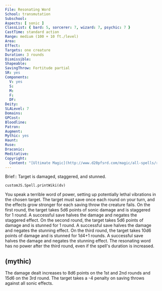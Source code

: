 ```yaml
---
File: Resonating Word
School: transmutation
Subschool: 
Aspects: [ sonic ]
ClassList: { bard: 5, sorcerer: 7, wizard: 7, psychic: 7 }
CastTime: standard action
Range: medium (100 + 10 ft./level)
Area: 
Effect: 
Targets: one creature
Duration: 3 rounds
Dismissible: 
Shapeable: 
SavingThrow: Fortitude partial
SR: yes
Components:
  V: yes
  S: 
  M: 
  F: 
  DF: 
Deity: 
SLALevel: 7
Domains: 
GPCost: 
Bloodline: 
Patron: 
Augment: 
Mythic: yes
Haunt: 
Ruse: 
Draconic: 
Meditative: 
Copyright:
  Content: "[Ultimate Magic](http://www.d20pfsrd.com/magic/all-spells/r/resonating-word)"
---
```

Brief:: Target is damaged, staggered, and stunned.

```dataviewjs
customJS.Spell.printWiki(dv)
```

You speak a terrible word of power, setting up potentially lethal vibrations in the chosen target. The target must save once each round on your turn, and the effects grow stronger for each saving throw the creature fails.  On the first round, the target takes 5d6 points of sonic damage and is staggered for 1 round. A successful save halves the damage and negates the staggered effect.  On the second round, the target takes 5d6 points of damage and is stunned for 1 round. A successful save halves the damage and negates the stunning effect.  On the third round, the target takes 10d6 points of damage and is stunned for 1d4+1 rounds. A successful save halves the damage and negates the stunning effect.  The resonating word has no power after the third round, even if the spell's duration is increased.


## (mythic)

The damage dealt increases to 8d6 points on the 1st and 2nd rounds and 15d6 on the 3rd round. The target takes a -4 penalty on saving throws against all sonic effects.
